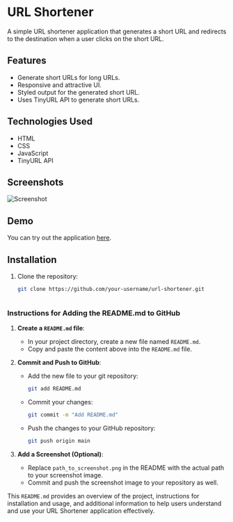 # URL Shortener

A simple URL shortener application that generates a short URL and redirects to the destination when a user clicks on the short URL.

## Features

- Generate short URLs for long URLs.
- Responsive and attractive UI.
- Styled output for the generated short URL.
- Uses TinyURL API to generate short URLs.

## Technologies Used

- HTML
- CSS
- JavaScript
- TinyURL API

## Screenshots

![Screenshot](path_to_screenshot.png)

## Demo

You can try out the application [here](URL_to_live_demo).

## Installation

1. Clone the repository:
   ```sh
   git clone https://github.com/your-username/url-shortener.git



### Instructions for Adding the README.md to GitHub

1. **Create a `README.md` file**:
   - In your project directory, create a new file named `README.md`.
   - Copy and paste the content above into the `README.md` file.

2. **Commit and Push to GitHub**:
   - Add the new file to your git repository:
     ```sh
     git add README.md
     ```
   - Commit your changes:
     ```sh
     git commit -m "Add README.md"
     ```
   - Push the changes to your GitHub repository:
     ```sh
     git push origin main
     ```

3. **Add a Screenshot (Optional)**:
   - Replace `path_to_screenshot.png` in the README with the actual path to your screenshot image.
   - Commit and push the screenshot image to your repository as well.

This `README.md` provides an overview of the project, instructions for installation and usage, and additional information to help users understand and use your URL Shortener application effectively.
